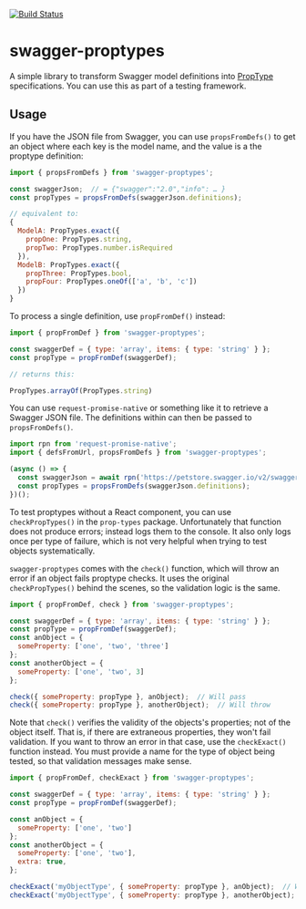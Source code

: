 [![Build
Status](https://travis-ci.org/Statoil/swagger-proptypes.svg?branch=master)](https://travis-ci.org/Statoil/swagger-proptypes)

# swagger-proptypes

A simple library to transform Swagger model definitions into [PropType](https://www.npmjs.com/package/prop-types) specifications. You can use this as part of a testing framework.

## Usage

If you have the JSON file from Swagger, you can use `propsFromDefs()` to get an object where each key is the model name, and the value is a the proptype definition:

```js
import { propsFromDefs } from 'swagger-proptypes';

const swaggerJson;  // = {"swagger":"2.0","info": … }
const propTypes = propsFromDefs(swaggerJson.definitions);

// equivalent to:
{
  ModelA: PropTypes.exact({
    propOne: PropTypes.string,
    propTwo: PropTypes.number.isRequired
  }),
  ModelB: PropTypes.exact({
    propThree: PropTypes.bool,
    propFour: PropTypes.oneOf(['a', 'b', 'c'])
  })
}
```

To process a single definition, use `propFromDef()` instead:

```js
import { propFromDef } from 'swagger-proptypes';

const swaggerDef = { type: 'array', items: { type: 'string' } };
const propType = propFromDef(swaggerDef);

// returns this:

PropTypes.arrayOf(PropTypes.string)
```

You can use `request-promise-native` or something like it to retrieve a Swagger JSON file. The definitions within can then be passed to `propsFromDefs()`.

```js
import rpn from 'request-promise-native';
import { defsFromUrl, propsFromDefs } from 'swagger-proptypes';

(async () => {
  const swaggerJson = await rpn('https://petstore.swagger.io/v2/swagger.json', { json: true });
  const propTypes = propsFromDefs(swaggerJson.definitions);
})();
```

To test proptypes without a React component, you can use `checkPropTypes()` in the `prop-types` package. Unfortunately that function does not produce errors; instead logs them to the console. It also only logs once per type of failure, which is not very helpful when trying to test objects systematically.

`swagger-proptypes` comes with the `check()` function, which will throw an error if an object fails proptype checks. It uses the original `checkPropTypes()` behind the scenes, so the validation logic is the same.

```js
import { propFromDef, check } from 'swagger-proptypes';

const swaggerDef = { type: 'array', items: { type: 'string' } };
const propType = propFromDef(swaggerDef);
const anObject = {
  someProperty: ['one', 'two', 'three']
};
const anotherObject = {
  someProperty: ['one', 'two', 3]
};

check({ someProperty: propType }, anObject);  // Will pass
check({ someProperty: propType }, anotherObject);  // Will throw

```

Note that `check()` verifies the validity of the objects's properties; not of the object itself. That is, if there are extraneous properties, they won't fail validation. If you want to throw an error in that case, use the `checkExact()` function instead. You must provide a name for the type of object being tested, so that validation messages make sense.

```js
import { propFromDef, checkExact } from 'swagger-proptypes';

const swaggerDef = { type: 'array', items: { type: 'string' } };
const propType = propFromDef(swaggerDef);

const anObject = {
  someProperty: ['one', 'two']
};
const anotherObject = {
  someProperty: ['one', 'two'],
  extra: true,
};

checkExact('myObjectType', { someProperty: propType }, anObject);  // Will pass
checkExact('myObjectType', { someProperty: propType }, anotherObject);  // Will throw

```
